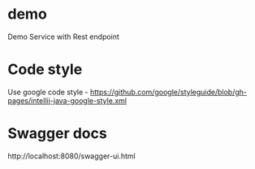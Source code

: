 # demo
Demo Service with Rest endpoint

# Code style
Use google code style - https://github.com/google/styleguide/blob/gh-pages/intellij-java-google-style.xml

# Swagger docs
http://localhost:8080/swagger-ui.html

